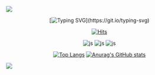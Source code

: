 
<img src="https://capsule-render.vercel.app/api?type=waving&color=652EA8&height=200&section=header&text=Wellcome&fontSize=40&fontColor=ffffff" />

<div align= "center"> 

[![Typing SVG](https://readme-typing-svg.demolab.com?font=Fira+Code&pause=1000&color=652EA8&width=435&lines=Hello%3F+Wellcom+to+my+GitHub!)](https://git.io/typing-svg)

[![Hits](https://hits.seeyoufarm.com/api/count/incr/badge.svg?url=https%3A%2F%2Fgithub.com%2FMJ-hong0372%2Fkdtfed-241219.git&count_bg=%230F0357&title_bg=%23652EA8&icon=github.svg&icon_color=%23FFFFFF&title=hits&edge_flat=false)](https://hits.seeyoufarm.com)

![js](https://img.shields.io/badge/HTML5-E34F26?style=for-the-badge&logo=html5&logoColor=white)
![js](https://img.shields.io/badge/CSS-239120?&style=for-the-badge&logo=css3&logoColor=white)
![js](https://img.shields.io/badge/JavaScript-F7DF1E?style=for-the-badge&logo=JavaScript&logoColor=white)


[![Top Langs](https://github-readme-stats.vercel.app/api/top-langs/?username=MJ-hong0372)](https://github.com/kdtfed-241219/github-readme-stats)
[![Anurag's GitHub stats](https://github-readme-stats.vercel.app/api?username=MJ-hong0372)](https://github.com/kdtfed-241219/github-readme-stats)
</div>

<img src="https://capsule-render.vercel.app/api?type=waving&color=652EA8&height=200&section=footer&text=Thank%20You&fontSize=40&fontColor=ffffff" />



